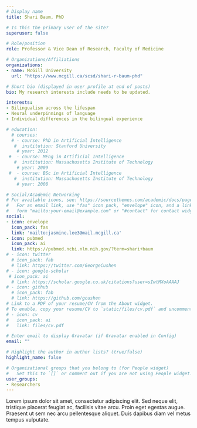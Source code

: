 ```yaml
---
# Display name
title: Shari Baum, PhD

# Is this the primary user of the site?
superuser: false

# Role/position
role: Professor & Vice Dean of Research, Faculty of Medicine

# Organizations/Affiliations
organizations:
- name: McGill University
  url: "https://www.mcgill.ca/scsd/shari-r-baum-phd"

# Short bio (displayed in user profile at end of posts)
bio: My research interests include needs to be updated.

interests:
- Bilingualism across the lifespan
- Neural underpinnings of language
- Individual differences in the bilingual experience

# education:
  # courses:
  # - course: PhD in Artificial Intelligence
   #  institution: Stanford University
    # year: 2012
 #  - course: MEng in Artificial Intelligence
   #  institution: Massachusetts Institute of Technology
    # year: 2009
 #  - course: BSc in Artificial Intelligence
   #  institution: Massachusetts Institute of Technology
    # year: 2008

# Social/Academic Networking
# For available icons, see: https://sourcethemes.com/academic/docs/page-builder/#icons
#   For an email link, use "fas" icon pack, "envelope" icon, and a link in the
#   form "mailto:your-email@example.com" or "#contact" for contact widget.
social:
- icon: envelope
  icon_pack: fas
  link: 'mailto:jasmine.lee3@mail.mcgill.ca'
- icon: pubmed
  icon_pack: ai
  link: https://pubmed.ncbi.nlm.nih.gov/?term=shari+baum
# - icon: twitter
  # icon_pack: fab
  # link: https://twitter.com/GeorgeCushen
# - icon: google-scholar
 # icon_pack: ai
  # link: https://scholar.google.co.uk/citations?user=sIwtMXoAAAAJ
# - icon: github
  # icon_pack: fab
  # link: https://github.com/gcushen
# Link to a PDF of your resume/CV from the About widget.
# To enable, copy your resume/CV to `static/files/cv.pdf` and uncomment the lines below.
# - icon: cv
#   icon_pack: ai
#   link: files/cv.pdf

# Enter email to display Gravatar (if Gravatar enabled in Config)
email: ""

# Highlight the author in author lists? (true/false)
highlight_name: false

# Organizational groups that you belong to (for People widget)
#   Set this to `[]` or comment out if you are not using People widget.
user_groups:
- Researchers
---
```



Lorem ipsum dolor sit amet, consectetur adipiscing elit. Sed neque elit, tristique placerat feugiat ac, facilisis vitae arcu. Proin eget egestas augue. Praesent ut sem nec arcu pellentesque aliquet. Duis dapibus diam vel metus tempus vulputate.
